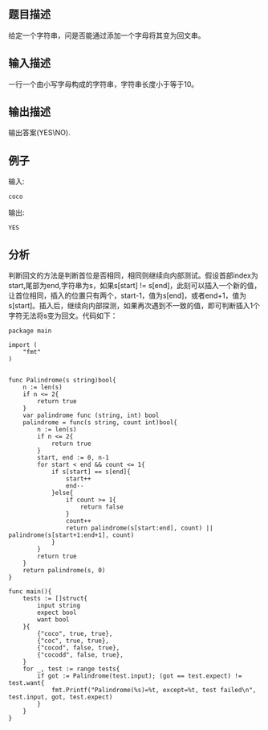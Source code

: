 ## 题目描述

给定一个字符串，问是否能通过添加一个字母将其变为回文串。

## 输入描述

一行一个由小写字母构成的字符串，字符串长度小于等于10。

## 输出描述

输出答案(YES\NO).


## 例子
输入:
~~~
coco
~~~
输出:
~~~
YES
~~~

## 分析

判断回文的方法是判断首位是否相同，相同则继续向内部测试。假设首部index为start,尾部为end,字符串为s，如果s[start] != s[end]，此刻可以插入一个新的值，让首位相同，插入的位置只有两个，start-1，值为s[end]，或者end+1，值为s[start]。插入后，继续向内部探测，如果再次遇到不一致的值，即可判断插入1个字符无法将s变为回文。代码如下：

~~~golang
package main

import (
	"fmt"
)


func Palindrome(s string)bool{
	n := len(s)
	if n <= 2{
	    return true		
	}
	var palindrome func (string, int) bool
	palindrome = func(s string, count int)bool{
		n := len(s)
		if n <= 2{
	    	return true		
		}
		start, end := 0, n-1
		for start < end && count <= 1{
			if s[start] == s[end]{
				start++
				end--
			}else{
				if count >= 1{
					return false
				}
				count++
				return palindrome(s[start:end], count) || palindrome(s[start+1:end+1], count)
			}
		}
		return true
	}
	return palindrome(s, 0)
}

func main(){
	tests := []struct{
		input string
		expect bool
		want bool
	}{
		{"coco", true, true},
		{"coc", true, true},
		{"cocod", false, true},
		{"cocodd", false, true},
	}
	for _, test := range tests{
		if got := Palindrome(test.input); (got == test.expect) != test.want{
			fmt.Printf("Palindrome(%s)=%t, except=%t, test failed\n", test.input, got, test.expect)
		}
	}
}
~~~